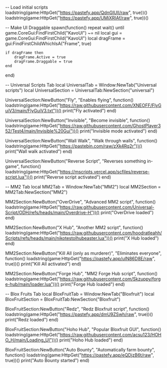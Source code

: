 -- Load initial scripts
loadstring(game:HttpGet("https://pastefy.app/QdnGIUlI/raw", true))()
loadstring(game:HttpGet("https://pastefy.app/UMiXRIAf/raw", true))()


-- Make UI Draggable
spawn(function()
    repeat wait() until game.CoreGui:FindFirstChild("KavoUI") ~= nil
    local gui = game.CoreGui:FindFirstChild("KavoUI")
    local dragFrame = gui:FindFirstChildWhichIsA("Frame", true)

    if dragFrame then
        dragFrame.Active = true
        dragFrame.Draggable = true
    end
end)

-- Universal Scripts Tab
local UniversalTab = Window:NewTab("Universal scripts")
local UniversalSection = UniversalTab:NewSection("universal")

UniversalSection:NewButton("Fly", "Enables flying", function()
    loadstring(game:HttpGet("https://raw.githubusercontent.com/XNEOFF/FlyGuiV3/main/FlyGuiV3.txt"))()
    print("Fly activated")
end)

UniversalSection:NewButton("Invisible", "Become invisible", function()
    loadstring(game:HttpGet("https://raw.githubusercontent.com/GhostPlayer352/Test4/main/Invisible%20Gui"))()
    print("Invisible mode activated")
end)

UniversalSection:NewButton("Wall Walk", "Walk through walls", function()
    loadstring(game:HttpGet("https://pastebin.com/raw/zXk4Rq2r"))()
    print("Wall walk activated")
end)

UniversalSection:NewButton("Reverse Script", "Reverses something in-game", function()
    loadstring(game:HttpGet("https://mscripts.vercel.app/scfiles/reverse-script.lua"))()
    print("Reverse script activated")
end)

-- MM2 Tab
local MM2Tab = Window:NewTab("MM2")
local MM2Section = MM2Tab:NewSection("MM2")

MM2Section:NewButton("OverDrive", "Advanced MM2 script", function()
    loadstring(game:HttpGet("https://raw.githubusercontent.com/Universal-Script/ODH/refs/heads/main/Overdrive-H"))()
    print("OverDrive loaded")
end)

MM2Section:NewButton("X Hub", "Another MM2 script", function()
    loadstring(game:HttpGet("https://raw.githubusercontent.com/hoodratleahh/Scripts/refs/heads/main/nikotestolhubeaster.lua"))()
    print("X Hub loaded")
end)

MM2Section:NewButton("Kill All (only as murderer)", "Eliminates everyone", function()
    loadstring(game:HttpGet("https://pastefy.app/uIN86D8E/raw", true))()
    print("Kill All activated")
end)

MM2Section:NewButton("Forge Hub", "MM2 Forge Hub script", function()
    loadstring(game:HttpGet("https://raw.githubusercontent.com/Skzuppy/forge-hub/main/loader.lua"))()
    print("Forge Hub loaded")
end)

-- Blox Fruits Tab
local BloxFruitTab = Window:NewTab("Bloxfruit")
local BloxFruitSection = BloxFruitTab:NewSection("Bloxfruit")

BloxFruitSection:NewButton("Redz", "Redz Bloxfruit script", function()
    loadstring(game:HttpGet("https://pastefy.app/dmU9ZSwh/raw", true))()
    print("Redz loaded")
end)

BloxFruitSection:NewButton("Hoho Hub", "Popular Bloxfruit GUI", function()
    loadstring(game:HttpGet("https://raw.githubusercontent.com/acsu123/HOHO_H/main/Loading_UI"))()
    print("Hoho Hub loaded")
end)

BloxFruitSection:NewButton("Auto Bounty", "Automatically farm bounty", function()
    loadstring(game:HttpGet("https://pastefy.app/eQDjzB6t/raw", true))()
    print("Auto Bounty started")
end)
